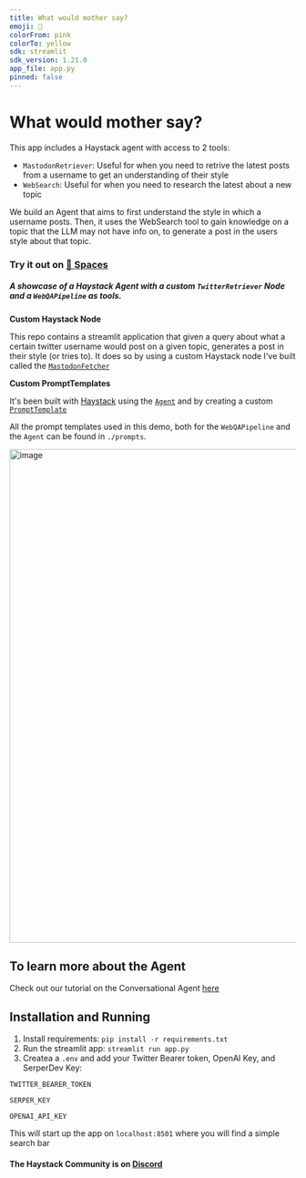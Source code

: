 ```yaml
---
title: What would mother say?
emoji: 🫶
colorFrom: pink
colorTo: yellow
sdk: streamlit
sdk_version: 1.21.0
app_file: app.py
pinned: false
---
```


# What would mother say?

This app includes a Haystack agent with access to 2 tools:
- `MastodonRetriever`: Useful for when you need to retrive the latest posts from a username to get an understanding of their style
- `WebSearch`: Useful for when you need to research the latest about a new topic

We build an Agent that aims to first understand the style in which a username posts. Then, it uses the WebSearch tool to gain knowledge on a topic that the LLM may not have info on, to generate a post in the users style about that topic.
### Try it out on [🤗 Spaces](https://huggingface.co/spaces/Tuana/what-would-mother-say)

##### A showcase of a Haystack Agent with a custom `TwitterRetriever` Node and a `WebQAPipeline` as tools.

**Custom Haystack Node**

This repo contains a streamlit application that given a query about what a certain twitter username would post on a given topic, generates a post in their style (or tries to). It does so by using a custom Haystack node I've built called the [`MastodonFetcher`](https://haystack.deepset.ai/integrations/mastodon-fetcher)

**Custom PromptTemplates**

It's been built with [Haystack](https://haystack.deepset.ai) using the [`Agent`](https://docs.haystack.deepset.ai/docs/agent) and by creating a custom [`PromptTemplate`](https://docs.haystack.deepset.ai/docs/prompt_node#templates)

All the prompt templates used in this demo, both for the `WebQAPipeline` and the `Agent` can be found in `./prompts`.

<img width="867" alt="image" src="https://github.com/TuanaCelik/what-would-mother-say/assets/15802862/b05f8bde-8fd5-4c6f-beac-1578437a145b">

## To learn more about the Agent

Check out our tutorial on the Conversational Agent [here](https://haystack.deepset.ai/tutorials/24_building_chat_app)

## Installation and Running
1. Install requirements:
`pip install -r requirements.txt`
2. Run the streamlit app:
`streamlit run app.py`
3. Createa a `.env` and add your Twitter Bearer token, OpenAI Key, and SerperDev Key:

`TWITTER_BEARER_TOKEN`    

`SERPER_KEY`  

`OPENAI_API_KEY`    

This will start up the app on `localhost:8501` where you will find a simple search bar

#### The Haystack Community is on [Discord](https://discord.com/invite/VBpFzsgRVF)
